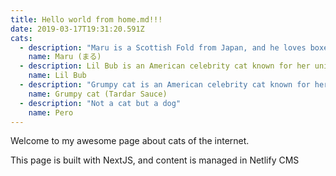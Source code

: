 ```yaml
---
title: Hello world from home.md!!!
date: 2019-03-17T19:31:20.591Z
cats:
  - description: "Maru is a Scottish Fold from Japan, and he loves boxes."
    name: Maru (まる)
  - description: Lil Bub is an American celebrity cat known for her unique appearance.
    name: Lil Bub
  - description: "Grumpy cat is an American celebrity cat known for her grumpy appearance."
    name: Grumpy cat (Tardar Sauce)
  - description: "Not a cat but a dog"
    name: Pero
---
```


Welcome to my awesome page about cats of the internet.

This page is built with NextJS, and content is managed in Netlify CMS
